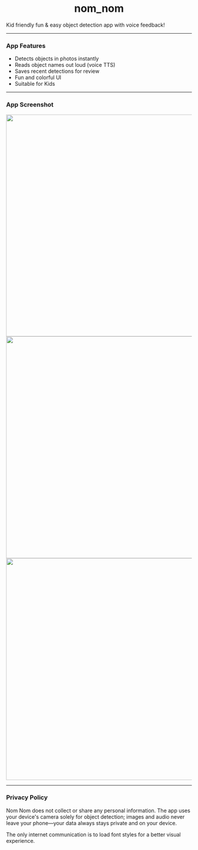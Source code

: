 <h1 style="text-align: center;"> nom_nom</h1>

Kid friendly fun & easy object detection app with voice feedback!

<hr>

### App Features

- Detects objects in photos instantly
- Reads object names out loud (voice TTS)
- Saves recent detections for review
- Fun and colorful UI
- Suitable for Kids

<hr>

### App Screenshot

<div>
<img src="https://nomnomportal.netlify.app/assets/1.png" height = "600">

<img src = "https://nomnomportal.netlify.app/assets/2.png" height = "600">
<img src = "https://nomnomportal.netlify.app/assets/3.png" height = "600">

</div>

<hr>

### Privacy Policy

Nom Nom does not collect or share any personal information. The app uses your device's camera solely for object detection; images and audio never leave your phone—your data always stays private and on your device.

The only internet communication is to load font styles for a better visual experience.
